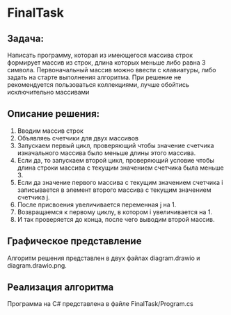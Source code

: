 # **FinalTask**

## Задача:

Написать программу, которая из имеющегося массива строк формирует массив из строк, длина которых меньше либо равна 3 символа. Первоначальный массив можно ввести с клавиатуры, либо задать на старте выполнения алгоритма. При решение не рекомендуется пользоваться коллекциями, лучше обойтись исключительно массивами

## Описание решения:

1. Вводим массив строк
2. Объявляеь счетчики для двух массивов
3. Запускаем первый цикл, проверяющий чтобы значение счетчика изначального массива было меньше длины этого массива. 
4. Если да, то запускаем второй цикл, проверяющий условие чтобы длина строки массива с текущим значением счетчика была меньше 3.
5. Если да значение первого массива с текущим значением счетчика i записывается в элемент второго массива с текущим значением счетчика j. 
6. После присвоения увеличивается переменная j на 1.
7. Возвращаемся к первому циклу, в котором i увеличивается на 1. 
8. И так проверяется до конца, после чего выводим второй массив.

## Графическое представление 
Алгоритм решения представлен в двух файлах diagram.drawio и diagram.drawio.png.

## Реализация алгоритма
Программа на С# представлена в файле FinalTask/Program.cs